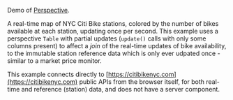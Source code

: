 Demo of [Perspective](https://github.com/finos/perspective).

A real-time map of NYC Citi Bike stations, colored by the number of bikes available at
each station, updating once per second. This example uses a perspective `Table` with
partial updates (`update()` calls with only some columns present) to affect a _join_ of
the real-time updates of bike availability, to the immutable station reference data
which is only ever udpated once - similar to a market price monitor.

This example connects directly to [https://citibikenyc.com](https://citibikenyc.com)
public APIs from the browser itself, for both real-time and reference (station) data,
and does not have a server component.
